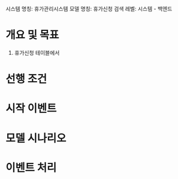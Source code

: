 시스템 명칭: 휴가관리시스템
모델 명칭: 휴가신청 검색
레벨: 시스템 - 백엔드

# 개요 및 목표
1. 휴가신청 테이블에서 

# 선행 조건


# 시작 이벤트


# 모델 시나리오


# 이벤트 처리
